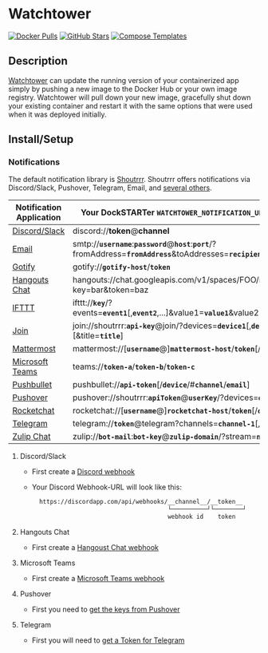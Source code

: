 # Watchtower

[![Docker Pulls](https://img.shields.io/docker/pulls/containrrr/watchtower?style=flat-square&color=607D8B&label=docker%20pulls&logo=docker)](https://hub.docker.com/r/containrrr/watchtower)
[![GitHub Stars](https://img.shields.io/github/stars/containrrr/watchtower?style=flat-square&color=607D8B&label=github%20stars&logo=github)](https://github.com/containrrr/watchtower)
[![Compose Templates](https://img.shields.io/static/v1?style=flat-square&color=607D8B&label=compose&message=templates)](https://github.com/GhostWriters/DockSTARTer/tree/master/compose/.apps/watchtower)

## Description

[Watchtower](https://containrrr.dev/watchtower/) can update the running version of your containerized app simply by pushing a new image to the Docker Hub or your own image registry. Watchtower will pull down your new image, gracefully shut down your existing container and restart it with the same options that were used when it was deployed initially.

## Install/Setup

### Notifications

The default notification library is [Shoutrrr](https://containrrr.dev/shoutrrr/). Shoutrrr offers notifications via Discord/Slack, Pushover, Telegram, Email, and [several others](https://containrrr.dev/shoutrrr/services/overview/).

| Notification Application | Your DockSTARTer `WATCHTOWER_NOTIFICATION_URL` should follow this: |
| ------------- |----------------------------------------------------------------------------------------------|
| [Discord/Slack](https://containrrr.dev/shoutrrr/services/discord/) | discord://__token__@__channel__ |
| [Email](https://containrrr.dev/shoutrrr/services/overview/) | smtp://__`username`__:__`password`__@__`host`__:__`port`__/?fromAddress=__`fromAddress`__&toAddresses=__`recipient1`__[,__`recipient2`__,...] |
| [Gotify](https://containrrr.dev/shoutrrr/services/overview/) | gotify://__`gotify-host`__/__`token`__ |
| [Hangouts Chat](https://containrrr.dev/shoutrrr/services/hangouts/) | hangouts://chat.googleapis.com/v1/spaces/FOO/messages?key=bar&token=baz |
| [IFTTT](https://containrrr.dev/shoutrrr/services/overview/) | ifttt://__`key`__/?events=__`event1`__[,__`event2`__,...]&value1=__`value1`__&value2=__`value2`__&value3=__`value3`__ |
| [Join](https://containrrr.dev/shoutrrr/services/overview/) | join://shoutrrr:__`api-key`__@join/?devices=__`device1`__[,__`device2`__, ...][&icon=__`icon`__][&title=__`title`__] |
| [Mattermost](https://containrrr.dev/shoutrrr/services/overview/) | mattermost://[__`username`__@]__`mattermost-host`__/__`token`__[/__`channel`__] |
| [Microsoft Teams](https://containrrr.dev/shoutrrr/services/teams/) | teams://__`token-a`__/__`token-b`__/__`token-c`__ |
| [Pushbullet](https://containrrr.dev/shoutrrr/services/overview/) | pushbullet://__`api-token`__[/__`device`__/#__`channel`__/__`email`__] |
| [Pushover](https://containrrr.dev/shoutrrr/services/pushover/) | pushover://shoutrrr:__`apiToken`__@__`userKey`__/?devices=__`device1`__[,__`device2`__, ...] |
| [Rocketchat](https://containrrr.dev/shoutrrr/services/rocketchat/) | rocketchat://[__`username`__@]__`rocketchat-host`__/__`token`__[/__`channel`&#124;`@recipient`__] |
| [Telegram](https://containrrr.dev/shoutrrr/services/telegram/) | telegram://__`token`__@telegram?channels=__`channel-1`__[,__`channel-2`__,...] |
| [Zulip Chat](https://containrrr.dev/shoutrrr/services/zulip/) | zulip://__`bot-mail`__:__`bot-key`__@__`zulip-domain`__/?stream=__`name-or-id`__&topic=__`name`__ |

1. Discord/Slack
    * First create a [Discord webhook](https://containrrr.dev/shoutrrr/services/discord/#creating_a_webhook_in_discord)
    * Your Discord Webhook-URL will look like this:

      ```bash
        https://discordapp.com/api/webhooks/__channel__/__token__
                                            └──────────┘└────────┘
                                            webhook id    token
      ```

2. Hangouts Chat
    * First create a [Hangoust Chat webhook](https://containrrr.dev/shoutrrr/services/hangouts/#creating_an_incoming_webhook_in_hangouts_chat)

3. Microsoft Teams
    * First create a [Microsoft Teams webhook](https://containrrr.dev/shoutrrr/services/teams/#setting_up_a_webhook)

4. Pushover
    * First you need to [get the keys from Pushover](https://containrrr.dev/shoutrrr/services/pushover/#getting_the_keys_from_pushover)

5. Telegram
    * First you will need to [get a Token for Telegram](https://containrrr.dev/shoutrrr/services/telegram/#getting_a_token_for_telegram)
